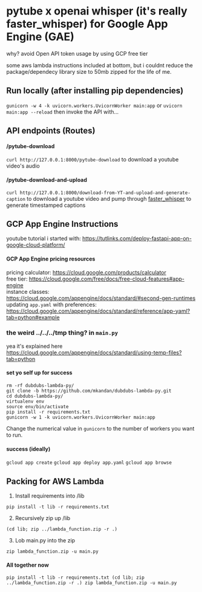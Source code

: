 # pytube x openai whisper (it's really faster_whisper) for Google App Engine (GAE)

why? avoid Open API token usage by using GCP free tier

some aws lambda instructions included at bottom, but i couldnt reduce the package/dependecy library size to 50mb zipped for the life of me.

## Run locally (after installing pip dependencies)

`gunicorn -w 4 -k uvicorn.workers.UvicornWorker main:app`
or
`uvicorn main:app --reload`
then invoke the API with...

## API endpoints (Routes)

#### /pytube-download

`curl http://127.0.0.1:8000/pytube-download` to download a youtube video's audio

#### /pytube-download-and-upload

`curl http://127.0.0.1:8000/download-from-YT-and-upload-and-generate-caption` to download a youtube video and pump through [faster_whisper](https://github.com/guillaumekln/faster-whisper) to generate timestamped captions

## GCP App Engine Instructions

youtube tutorial i started with: https://tutlinks.com/deploy-fastapi-app-on-google-cloud-platform/

#### GCP App Engine pricing resources

pricing calculator: https://cloud.google.com/products/calculator  
free tier: https://cloud.google.com/free/docs/free-cloud-features#app-engine  
instance classes: https://cloud.google.com/appengine/docs/standard/#second-gen-runtimes  
updating `app.yaml` with preferences: https://cloud.google.com/appengine/docs/standard/reference/app-yaml?tab=python#example

### the weird ../../../tmp thing? in `main.py`

yea it's explained here https://cloud.google.com/appengine/docs/standard/using-temp-files?tab=python

#### set yo self up for success

`rm -rf dubdubs-lambda-py/`  
`git clone -b https://github.com/mkandan/dubdubs-lambda-py.git`  
`cd dubdubs-lambda-py/`  
`virtualenv env`  
`source env/bin/activate`  
`pip install -r requirements.txt`  
`gunicorn -w 1 -k uvicorn.workers.UvicornWorker main:app`

Change the numerical value in `gunicorn` to the number of workers you want to run.

#### success (ideally)

`gcloud app create`
`gcloud app deploy app.yaml`
`gcloud app browse`

## Packing for AWS Lambda

1. Install requirements into /lib

`pip install -t lib -r requirements.txt`

2. Recursively zip up /lib

`(cd lib; zip ../lambda_function.zip -r .)`

3. Lob main.py into the zip

`zip lambda_function.zip -u main.py`

#### All together now

`pip install -t lib -r requirements.txt
(cd lib; zip ../lambda_function.zip -r .)
zip lambda_function.zip -u main.py`
